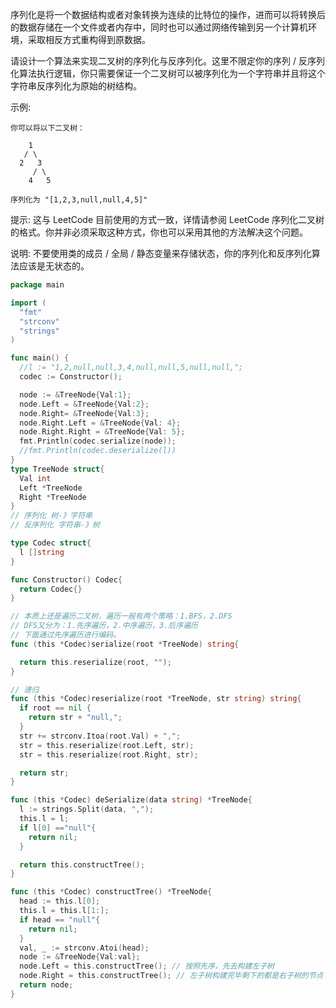 序列化是将一个数据结构或者对象转换为连续的比特位的操作，进而可以将转换后的数据存储在一个文件或者内存中，同时也可以通过网络传输到另一个计算机环境，采取相反方式重构得到原数据。

请设计一个算法来实现二叉树的序列化与反序列化。这里不限定你的序列 / 反序列化算法执行逻辑，你只需要保证一个二叉树可以被序列化为一个字符串并且将这个字符串反序列化为原始的树结构。

示例: 
```
你可以将以下二叉树：

    1
   / \
  2   3
     / \
    4   5

序列化为 "[1,2,3,null,null,4,5]"
```
提示: 这与 LeetCode 目前使用的方式一致，详情请参阅 LeetCode 序列化二叉树的格式。你并非必须采取这种方式，你也可以采用其他的方法解决这个问题。

说明: 不要使用类的成员 / 全局 / 静态变量来存储状态，你的序列化和反序列化算法应该是无状态的。




```go
package main

import (
  "fmt"
  "strconv"
  "strings"
)

func main() {
  //l := "1,2,null,null,3,4,null,null,5,null,null,";
  codec := Constructor();

  node := &TreeNode{Val:1};
  node.Left = &TreeNode{Val:2};
  node.Right= &TreeNode{Val:3};
  node.Right.Left = &TreeNode{Val: 4};
  node.Right.Right = &TreeNode{Val: 5};
  fmt.Println(codec.serialize(node));
  //fmt.Println(codec.deserialize(l))
}
type TreeNode struct{
  Val int
  Left *TreeNode
  Right *TreeNode
}
// 序列化 树-》字符串
// 反序列化 字符串-》树

type Codec struct{
  l []string
}

func Constructor() Codec{
  return Codec{}
}

// 本质上还是遍历二叉树，遍历一般有两个策略：1.BFS，2.DFS
// DFS又分为：1.先序遍历，2.中序遍历，3.后序遍历
// 下面通过先序遍历进行编码。
func (this *Codec)serialize(root *TreeNode) string{

  return this.reserialize(root, "");
}

// 递归
func (this *Codec)reserialize(root *TreeNode, str string) string{
  if root == nil {
    return str + "null,";
  }
  str += strconv.Itoa(root.Val) + ",";
  str = this.reserialize(root.Left, str);
  str = this.reserialize(root.Right, str);

  return str;
}

func (this *Codec) deSerialize(data string) *TreeNode{
  l := strings.Split(data, ",");
  this.l = l;
  if l[0] =="null"{
    return nil;
  }

  return this.constructTree();
}

func (this *Codec) constructTree() *TreeNode{
  head := this.l[0];
  this.l = this.l[1:];
  if head == "null"{
    return nil;
  }
  val, _ := strconv.Atoi(head);
  node := &TreeNode{Val:val};
  node.Left = this.constructTree(); // 按照先序，先去构建左子树
  node.Right = this.constructTree(); // 左子树构建完毕剩下的都是右子树的节点
  return node;
}
```

